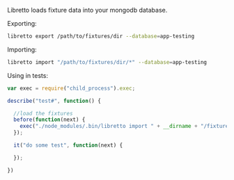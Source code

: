 Libretto loads fixture data into your mongodb database.

Exporting:

```bash
libretto export /path/to/fixtures/dir --database=app-testing
```

Importing:

```bash
libretto import "/path/to/fixtures/dir/*" --database=app-testing
```

Using in tests:


```javascript
var exec = require("child_process").exec;

describe("test#", function() {

  //load the fixtures
  before(function(next) {
    exec("./node_modules/.bin/libretto import " + __dirname + "/fixtures/scenario1/* --database=app-testing", next);
  });

  it("do some test", function(next) {

  });

})
```

